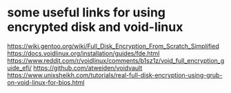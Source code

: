 some useful links for using encrypted disk and void-linux
=========================================================

https://wiki.gentoo.org/wiki/Full_Disk_Encryption_From_Scratch_Simplified
https://docs.voidlinux.org/installation/guides/fde.html
https://www.reddit.com/r/voidlinux/comments/b1sz1z/void_full_encryption_guide_efi/
https://github.com/atweiden/voidvault
https://www.unixsheikh.com/tutorials/real-full-disk-encryption-using-grub-on-void-linux-for-bios.html
